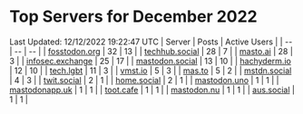 # Top Servers for December 2022
Last Updated: 12/12/2022 19:22:47 UTC
| Server | Posts | Active Users |
| -- | -- | -- |
| [fosstodon.org](https://fosstodon.org/tags/PowerShell) | 32 | 13 |
| [techhub.social](https://techhub.social/tags/PowerShell) | 28 | 7 |
| [masto.ai](https://masto.ai/tags/PowerShell) | 28 | 3 |
| [infosec.exchange](https://infosec.exchange/tags/PowerShell) | 25 | 17 |
| [mastodon.social](https://mastodon.social/tags/PowerShell) | 13 | 10 |
| [hachyderm.io](https://hachyderm.io/tags/PowerShell) | 12 | 10 |
| [tech.lgbt](https://tech.lgbt/tags/PowerShell) | 11 | 3 |
| [vmst.io](https://vmst.io/tags/PowerShell) | 5 | 3 |
| [mas.to](https://mas.to/tags/PowerShell) | 5 | 2 |
| [mstdn.social](https://mstdn.social/tags/PowerShell) | 4 | 3 |
| [twit.social](https://twit.social/tags/PowerShell) | 2 | 1 |
| [home.social](https://home.social/tags/PowerShell) | 2 | 1 |
| [mastodon.uno](https://mastodon.uno/tags/PowerShell) | 1 | 1 |
| [mastodonapp.uk](https://mastodonapp.uk/tags/PowerShell) | 1 | 1 |
| [toot.cafe](https://toot.cafe/tags/PowerShell) | 1 | 1 |
| [mastodon.nu](https://mastodon.nu/tags/PowerShell) | 1 | 1 |
| [aus.social](https://aus.social/tags/PowerShell) | 1 | 1 |
